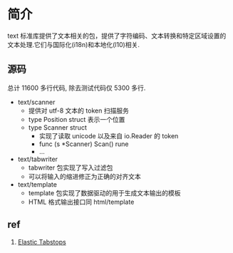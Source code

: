# 简介
text 标准库提供了文本相关的包，提供了字符编码、文本转换和特定区域设置的文本处理.它们与国际化(i18n)和本地化(l10)相关.

## 源码
总计 11600 多行代码, 除去测试代码仅 5300 多行.
+ text/scanner
    - 提供对 utf-8 文本的 token 扫描服务
    - type Position struct 表示一个位置
    - type Scanner struct 
        - 实现了读取 unicode 以及来自 io.Reader 的 token
        - func (s *Scanner) Scan() rune
        - ...
+ text/tabwriter
    - tabwriter 包实现了写入过滤包
    - 可以将输入的缩进修正为正确的对齐文本
+ text/template
    - template 包实现了数据驱动的用于生成文本输出的模板
    - HTML 格式输出接口同 html/template


## ref
1. [Elastic Tabstops](http://nickgravgaard.com/elastictabstops/index.html)